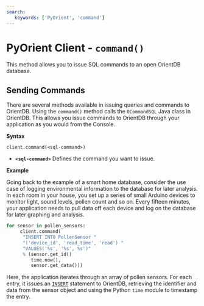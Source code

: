 ```yaml
---
search:
   keywords: ['PyOrient', 'command']
---
```


# PyOrient Client - `command()`

This method allows you to issue SQL commands to an open OrientDB database.

## Sending Commands

There are several methods available in issuing queries and commands to OrientDB.  Using the `command()` method calls the `OCommandSQL` Java class in OrientDB.  This allows you issue commands to OrientDB through your application as you would from the Console.

**Syntax**

```
client.command(<sql-command>)
```

- **`<sql-command>`** Defines the command you want to issue.

**Example**

Going back to the example of a smart home database, consider the use case of logging environmental information to the database for later analysis.  In each room in your house, you set up a series of small Arduino devices to monitor light, sound levels, pollen count and so on.  Every fifteen minutes, your application needs to pull data off each device and log on the database for later graphing and analysis. 

```py
for sensor in pollen_sensors:
	 client.command(
      "INSERT INTO PollenSensor "
      "('device_id', 'read_time', 'read') "
      "VALUES('%s', '%s', %s')"
      % (sensor.get_id()
         time.now(),
         sensor.get_data()))
```

Here, the application iterates through an array of pollen sensors.  For each entry, it issues an [`INSERT`](../sql/SQL-Insert.md) statement to OrientDB, retrieving the identifier and data from the sensor object and using the Python `time` module to timestamp the entry.

